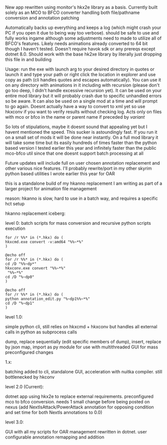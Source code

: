 New app rewritten using monitor's hkx2e library as a basis. Currently built solely as an MCO to BFCO converter handling both file/pathname conversion and annotation patching

Automatically backs up everything and keeps a log (which might crash your PC if you open it due to being way too verbose). should be safe to use and fully works ingame although some adjustments need to made to utilize all of BFCO's features. Likely needs animations already converted to 64 bit though I haven't tested. Doesn't require havok sdk or any prereqs except dotnet 8.0. Should work with the base hk2xe library by literally just dropping this file in and building

Usage: run the exe with launch arg to your desired directory in quotes or launch it and type your path or right click the location in explorer and use copy as path (cli handles quotes and escapes automatically). You can use it on any directory with animations in it including with recursion (please don't go too deep, I didn't handle excessive recursion yet). It can be used on your entire mod library but it will probably crash due to specific unhandled errors so be aware. It can also be used on a single mod at a time and will prompt to go again. Doesnt actually have a way to convert to xml yet so use hkxconv if you want to verify results without checking log. Acts only on files with mco or bfco in the name or parent name if preceded by _variant_ 

So lots of stipulations, maybe it doesnt sound that appealing yet but I havent mentioned the speed. This sucker is astoundingly fast. If you run it on a small set of mods it will be done near instantly. On a full mod library it will take some time but its easily hundreds of times faster than the python based version I tested earlier this year and infinitely faster than the public mco-bfco util since that one doesnt support batch processing at all

Future updates will include full on user chosen annotation replacement and other various nice features. I'll probably rewrite/port in my other skyrim python based utilities I wrote earlier this year for OAR



this is a standalone build of my hkanno replacement I am writing as part of a larger project for animation file management

reason: hkanno is slow, hard to use in a batch way, and requires a specific hct setup


hkanno replacement iceberg:

level 0:
batch scripts for mass conversion and recursive python scripts execution

```
for /r %%* in (*.hkx) do (
hkxcmd.exe convert -v:amd64 "%%~*%"
)
```

```
@echo off
for /r %%* in (*.hkx) do (
cd /D "%%~dp*"
hkxconv.exe convert "%%~*%"
 "%%~*%"
cd /D "%~dp0"
)
```

````
@echo off
for /r %%* in (*.hkx) do (
python annotation_edit.py "%~dp1%%~*%" 
cd /D "%~dp1"
)
````

level 1.0:

simple python cli, still relies on hkxcmd + hkxconv but handles all external calls in python as subprocess calls

dump, replace sequentially (edit specific members of dump), insert, replace by json map, import as py module for use with multithreaded GUI for mass preconfigured changes  


1.x: 

batching added to cli, standalone GUI, acceleration with nuitka compiler. still bottlenecked by hkconv


level 2.0 (Current):

dotnet app using hkx2e to replace external requirements. preconfigured mco to bfco conversion. needs 1 small change before being posted on nexus (add NextIsAttack/PowerAttack annotation for opposing condition and set time for both NextIs annotations to 0.0)

level 3.0:

GUI with all my scripts for OAR management rewritten in dotnet. user configurable annotation remapping and addition


